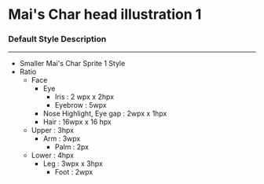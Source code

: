 # Mai's Char head illustration 1

### Default Style Description
---
- Smaller Mai's Char Sprite 1 Style
- Ratio
	- Face
		- Eye
			- Iris : 2 wpx x 2hpx
			- Eyebrow : 5wpx
		- Nose Highlight, Eye gap : 2wpx x 1hpx
		- Hair : 16wpx x 16 hpx
	- Upper : 3hpx
		- Arm : 3wpx
			- Palm : 2px
	- Lower : 4hpx
		- Leg : 3wpx x 3hpx 
			- Foot : 2wpx